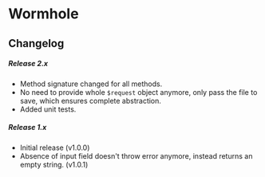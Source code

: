 # Wormhole

Changelog
---

##### Release 2.x

- Method signature changed for all methods.
- No need to provide whole `$request` object anymore, only pass the file to save, which ensures complete abstraction.
- Added unit tests.

##### Release 1.x

- Initial release (v1.0.0)
- Absence of input field doesn't throw error anymore, instead returns an empty string. (v1.0.1)
